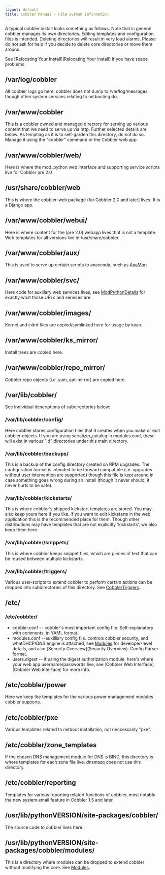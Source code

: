 ```yaml
---
layout: default
title: Cobbler Manual - File System Information
---
```

A typical cobbler install looks something as follows. Note that in
general cobbler manages its own directories. Editing templates and
configuration files is intended. Deleting directories will result
in very loud alarms. Please do not ask for help if you decide to
delete core directories or move them around.

See [Relocating Your Install](Relocating Your Install) if
you have space problems.

## /var/log/cobbler

All cobbler logs go here. cobbler does not dump to
/var/log/messages, though other system services relating to
netbooting do.

## /var/www/cobbler

This is a cobbler owned and managed directory for serving up
various content that we need to serve up via http. Further selected
details are below. As tempting as it is to self-garden this
directory, do not do so. Manage it using the "cobbler" command or
the Cobbler web app.

## /var/www/cobbler/web/

Here is where the mod\_python web interface and supporting service
scripts live for Cobbler pre 2.0

## /usr/share/cobbler/web

This is where the cobbler-web package (for Cobbler 2.0 and later)
lives. It is a Django app.

## /var/www/cobbler/webui/

Here is where content for the (pre 2.0) webapp lives that is not a
template. Web templates for all versions live in
/usr/share/cobbler.

## /var/www/cobbler/aux/

This is used to serve up certain scripts to anaconda, such as
[AnaMon](/cobbler/wiki/AnaMon)

## /var/www/cobbler/svc/

Here code for auxillary web services lives, see
[ModPythonDetails](/cobbler/wiki/ModPythonDetails) for exactly what
those URLs and services are.

## /var/www/cobbler/images/

Kernel and initrd files are copied/symlinked here for usage by
koan.

## /var/www/cobbler/ks\_mirror/

Install trees are copied here.

## /var/www/cobbler/repo\_mirror/

Cobbler repo objects (i.e. yum, apt-mirror) are copied here.

## /var/lib/cobbler/

See individual descriptions of subdirectories below:

### /var/lib/cobbler/config/

Here cobbler stores configuration files that it creates when you
make or edit cobbler objects. If you are using serializer\_catalog
in modules.conf, these will exist in various ".d" directories under
this main directory.

### /var/lib/cobbler/backups/

This is a backup of the config directory created on RPM upgrades.
The configuration format is intended to be forward compatible (i.e.
upgrades without user intervention are supported) though this file
is kept around in case something goes wrong during an install
(though it never should, it never hurts to be safe).

### /var/lib/cobbler/kickstarts/

This is where cobbler's shipped kickstart templates are stored. You
may also keep yours here if you like. If you want to edit
kickstarts in the web application this is the recommended place for
them. Though other distributions may have templates that are not
explicitly 'kickstarts', we also keep them here.

### /var/lib/cobbler/snippets/

This is where cobbler keeps snippet files, which are pieces of text
that can be reused between multiple kickstarts.

### /var/lib/cobbler/triggers/

Various user-scripts to extend cobbler to perform certain actions
can be dropped into subdirectories of this directory. See
[CobblerTriggers](/cobbler/wiki/CobblerTriggers).

## /etc/

### /etc/cobbler/

  * cobbler.conf -- cobbler's most important config file. Self-explanatory with comments, in YAML format.
  * modules.conf --auxilliary config file. controls cobbler security, and whatDHCP/DNS engine is attached, see [Modules](Modules) for developer-level details, and also [Security Overview](Security Overview). Config Parser format.
  * users.digest -- if using the digest authorization
module, here's where your web app username/passwords live, see
[Cobbler Web Interface](Cobbler Web Interface) for more
info.

## /etc/cobbler/power

Here we keep the templates for the various power management modules
cobbler supports.

## /etc/cobbler/pxe

Various templates related to netboot installation, not neccessarily
"pxe".

## /etc/cobbler/zone\_templates

If the chosen DNS management module for DNS is BIND, this directory
is where templates for each zone file live. dnsmasq does not use
this directory.

## /etc/cobbler/reporting

Templates for various reporting related functions of cobbler, most
notably the new system email feature in Cobbler 1.5 and later.

## /usr/lib/pythonVERSION/site-packages/cobbler/

The source code to cobbler lives here.

## /usr/lib/pythonVERSION/site-packages/cobbler/modules/

This is a directory where modules can be dropped to extend cobbler
without modifying the core. See
[Modules](Modules).

